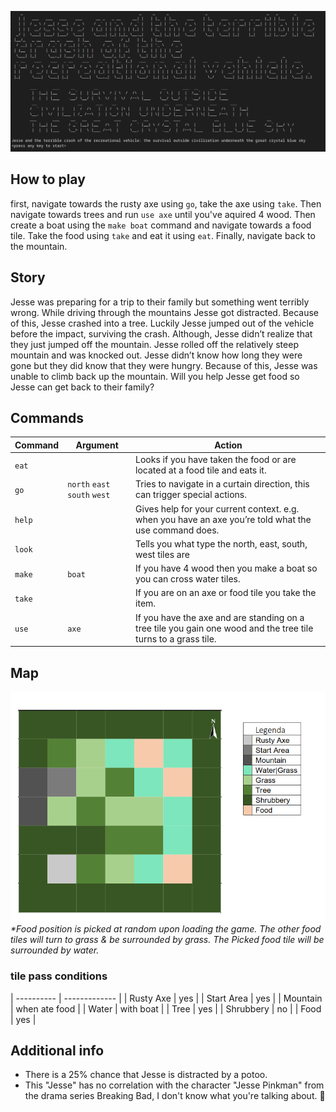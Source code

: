 ![Jesse and the terrible crash of the recriational vehicle: the survival outside civilization underneath the great crystal blue sky.](docs/title_image.png)

## How to play

first, navigate towards the rusty axe using `go`, take the axe using `take`. Then navigate towards trees and run `use axe` until you've aquired 4 wood. Then create a boat using the `make boat` command and navigate towards a food tile. Take the food using `take` and eat it using `eat`. Finally, navigate back to the mountain.

## Story

Jesse was preparing for a trip to their family but something went terribly wrong. While driving through the mountains Jesse got distracted. Because of this, Jesse crashed into a tree. Luckily Jesse jumped out of the vehicle before the impact, surviving the crash. Although, Jesse didn’t realize that they just jumped off the mountain. Jesse rolled off the relatively steep mountain and was knocked out. Jesse didn’t know how long they were gone but they did know that they were hungry. Because of this, Jesse was unable to climb back up the mountain. Will you help Jesse get food so Jesse can get back to their family?

## Commands

| Command | Argument                      | Action                                                                                                         |
| ------- | ----------------------------- | -------------------------------------------------------------------------------------------------------------- |
| `eat`   |                               | Looks if you have taken the food or are located at a food tile and eats it.                                    |
| `go`    | `north` `east` `south` `west` | Tries to navigate in a curtain direction, this can trigger special actions.                                    |
| `help`  |                               | Gives help for your current context. e.g. when you have an axe you’re told what the use command does.          |
| `look`  |                               | Tells you what type the north, east, south, west tiles are                                                     |
| `make`  | `boat`                        | If you have 4 wood then you make a boat so you can cross water tiles.                                          |
| `take`  |                               | If you are on an axe or food tile you take the item.                                                           |
| `use`   | `axe`                         | If you have the axe and are standing on a tree tile you gain one wood and the tree tile turns to a grass tile. |

## Map

![map](docs/map.png)
*\*Food position is picked at random upon loading the game. The other food tiles will turn to grass & be surrounded by grass. The Picked food tile will be surrounded by water.*

### tile pass conditions

| ---------- | ------------- |
| Rusty Axe | yes |
| Start Area | yes |
| Mountain | when ate food |
| Water | with boat |
| Tree | yes |
| Shrubbery | no |
| Food | yes |

## Additional info

- There is a 25% chance that Jesse is distracted by a potoo.
- This "Jesse" has no correlation with the character "Jesse Pinkman" from the drama series Breaking Bad, I don't know what you're talking about. :eyes:

